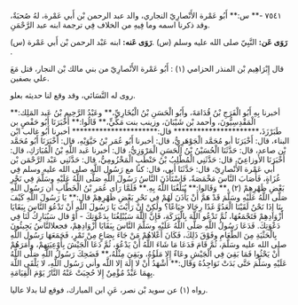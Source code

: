 ٧٥٤١ -** س:** أَبُو عَمْرة الأَنْصارِيّ النجاري، والد عبد الرحمن بْن أَبي عَمْرة، لهُ صُحبَةٌ، وقد ذكرنا اسمه وما فِيهِ من الخلاف فِي ترجمة ابنه عبد الرَّحْمَنِ.

**رَوَى عَن:** النَّبِيّ صلى الله عليه وسلم (س) .**رَوَى عَنه:** ابنه عَبْد الرحمن بْن أَبي عَمْرة (س) .

قال إِبْرَاهِيم بْن المنذر الحزامي (١) : أَبُو عَمْرة الأَنْصارِيّ من بني مالك بْن النجار، قتل مَعَ علي بصفين.

روى له النَّسَائي، وقد وقع لنا حديثه بعلو.

أخبرنا بِهِ أَبُو الْفَرَجِ بْنُ قُدَامَةَ، وأَبُو الْحَسَنِ بْنُ الْبُخَارِيِّ،** وعَبْدُ الرَّحِيمِ بْنُ عَبد المَلِك:** الْمَقْدِسِيُّونَ، وأحمد بْن شَيْبَانَ، وزينب بنت مَكِّيٍّ،** قَالُوا:** أَخْبَرَنَا أَبُو حَفْصٍ بن طَبَرْزَذَ،********************** قال:********************** أخبرنا أَبُو غالب ابْن البناء، قال: أَخْبَرَنَا أبو مُحَمَّد الْجَوْهَرِيُّ، قال: أخبرنا أَبُو عُمَر بْنُ حَيَّوَيْهِ، قال: أَخْبَرَنَا أَبُو مُحَمَّد بْن صاعد، قال: حَدَّثَنَا الْحُسَيْنُ بْنُ الْحَسَنِ الْمَرْوَزِيُّ، قال: أخبرنا عَبد اللَّهِ بْنُ الْمُبَارَكِ، قال: أَخْبَرَنَا الأَوزاعِيّ، قال: حَدَّثَنِي الْمُطَّلِبُ بْنُ حَنْطَبٍ الْمَخْزُومِيُّ، قال: حَدَّثَنِي عَبْد الرَّحْمَن بْن أَبي عَمْرة الأَنْصارِيّ، قال: حَدَّثَنَا أَبِي، قال: كنا مع رَسُول اللَّهِ صلى الله عليه وسلم فِي غُزَاةٍ، فَأَصَابَ النَّاسَ مَخْمَصَةٌ، فَاسْتَأْذَنَ النَّاسُ رَسُولَ اللَّهِ صَلَّى اللَّهُ عَلَيْهِ وسَلَّمَ فِي نَحْرِ بَعْضِ ظَهْرِهِمْ (٢) ،** وَقَالوا:** يُبَلِّغُنَا اللَّهُ بِهِ.** فَلَمَّا رَأَى عُمَر بْنُ الْخَطَّابِ أن رَسُول اللَّهِ صَلَّى اللَّهُ عَلَيْهِ وسَلَّمَ قَدْ هَمَّ أَنْ يَأْذَنَ لَهُمْ فِي نَحْرِ بَعْضِ ظَهْرِهِمْ قال:** يَا رَسُولَ اللَّهِ كَيْفَ بِنَا إِذَا نَحْنُ لَقَيْنَا الْعَدُوَّ غَدًا رِجَالا جِيَاعًا؟ ولَكِنْ إِنْ رَأَيْتَ يَا رَسُولَ اللَّهِ أَنْ تَدْعُوَ النَّاسَ بِبَقَايَا أَزْوَادِهِمْ فَتَجْمَعُهَا، ثُمَّ تَدْعُو اللَّهَ بِالْبَرَكَةِ، فَإِنَّ اللَّهَ سَيُبْلِغُنَا بِدَعْوَتِكَ - أَوْ قال سَيُبَارِكُ لَنَا فِي دَعْوَتِكَ. فَدَعَا رَسُولُ اللَّهِ صَلَّى اللَّهُ عَلَيْهِ وسَلَّمَ النَّاسَ بِبَقَايَا أَزْوَادِهِمْ، فجعلالنَّاسُ يَجِيئُونَ بِالْحَثْيَةِ مِنَ الطَّعَامِ وفَوْقَ ذَلِكَ، فَكَانَ أَعْلاهُمْ مَنْ جَاءَ بِصَاعٍ مِنْ تَمْرٍ، فَجَمَعَهَا رَسُول اللَّهِ صلى الله عليه وسَلَّمَ، ثُمَّ قَامَ فَدَعَا مَا شَاءَ اللَّهُ أَنْ يَدْعُوَ، ثُمَّ دَعَا الْجَيْشَ بِأَوْعِيَتِهِمْ، وأَمَرَهُمْ أَنْ يَحْثُوا فَمَا بَقِيَ فِي الْجَيْشِ وعَاءٌ إِلا مَلَؤُهُ، وبَقِيَ مِثْلُهُ،** فَضَحِكَ رَسُولُ اللَّهِ صَلَّى اللَّهُ عَلَيْهِ وسَلَّمَ حَتَّى بَدَتْ نَوَاجِذُهُ وَقَال:** أَشْهَدُ أَنْ لا إِلَهَ إلا اللَّه وأني رَسُول اللَّهِ، لا يَلْقَى اللَّهَ بِهِمَا عَبْدٌ مُؤْمِنٌ إِلا حُجِبَتْ عَنْهُ النَّارُ يَوْمَ الْقِيَامَةِ.

رواه (١) عن سويد بْن نصر، عَنِ ابن المبارك، فوقع لنا بدلا عاليا.